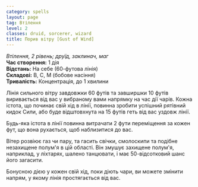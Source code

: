 ```yaml
---
category: spells
layout: page
tag: Втілення
level: 2
classes: druid, sorcerer, wizard
title: Порив вітру [Gust of Wind]
---
```


_Втілення, 2 рівень; друїд, заклинач, маг_    
**Час створення:** 1 дія    
**Відстань:** На себе (60-футова лінія)    
**Складові:** В, С, М (бобове насіння)    
**Тривалість:** Концентрація, до 1 хвилини    

Лінія сильного вітру завдовжки 60 футів та завширшки 10 футів виривається від вас у вибраному вами напрямку на час дії чарів. Кожна істота, що починає свій хід в лінії, повинна зробити успішний рятівний кидок Сили, або буде відштовхнута на 15 футів геть від вас уздовж лінії.    

Будь-яка істота в лінії повинна витрачати 2 фути переміщення за кожен фут, що вона рухається, щоб наблизитися до вас.    

Вітер розвіює газ чи пару, та гасить свічки, смолоскипи та подібне незахищене полум'я в цій області. Він змушує захищене полум'я, наприклад, у ліхтарях, шалено танцювати, і має 50-відсотковий шанс його загасити.    

Бонусною дією у кожен свій хід, поки діють чари, ви можете змінити напрям, у якому лінія простягається від вас.
